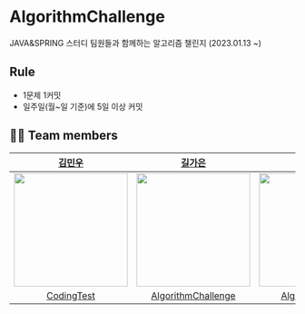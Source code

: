 # AlgorithmChallenge
JAVA&SPRING 스터디 팀원들과 함께하는 알고리즘 챌린지 (2023.01.13 ~)

## Rule
- 1문제 1커밋
- 일주일(월~일 기준)에 5일 이상 커밋




## 🧑‍💻 Team members
<div align="center">
    
| [김민우](https://github.com/kmw2378) | [길가은](https://github.com/rlfrkdms1) | [최보현](https://github.com/Brilly-Bohyun) |
| :-: | :-: | :-: |
| <img src="https://user-images.githubusercontent.com/83744709/212283218-78f4db00-6530-411e-becc-d93161f81035.png" width="200"> | <img src="https://user-images.githubusercontent.com/83744709/212281564-acac7f5c-ce83-45e2-8b3c-1579f5f6898a.png" width="200"> | <img src="https://user-images.githubusercontent.com/83744709/212281310-471a7dd8-11a9-4d01-83aa-8a6338b24bc3.png" width="200"> |
| [CodingTest](https://github.com/kmw2378/CodingTest) | [AlgorithmChallenge](https://github.com/rlfrkdms1/AlgorithmChallenge) |[Algorithm-Diary](https://github.com/Brilly-Bohyun/Algorithm-Diary) |
</div>
